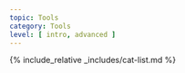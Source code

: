 ```yaml
---
topic: Tools
category: Tools
level: [ intro, advanced ]
---
```


{% include_relative _includes/cat-list.md %}
